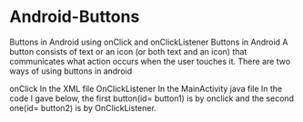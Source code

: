 # Android-Buttons
Buttons in Android using onClick and onClickListener
Buttons in Android A button consists of text or an icon (or both text and an icon) that communicates what action occurs when the user touches it. There are two ways of using buttons in android

onClick In the XML file
OnClickListener In the MainActivity java file
In the code I gave below, the first button(id= button1) is by onclick and the second one(id= button2) is by OnClickListener.
